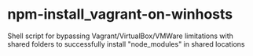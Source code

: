 # npm-install_vagrant-on-winhosts
Shell script for bypassing Vagrant/VirtualBox/VMWare limitations with shared folders to successfully install "node_modules" in shared locations
